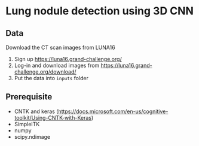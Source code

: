 # Lung nodule detection using 3D CNN

## Data

Download the CT scan images from LUNA16

1. Sign up https://luna16.grand-challenge.org/
2. Log-in and download images from https://luna16.grand-challenge.org/download/
3. Put the data into `inputs` folder

## Prerequisite

- CNTK and keras (https://docs.microsoft.com/en-us/cognitive-toolkit/Using-CNTK-with-Keras)
- SimpleITK
- numpy
- scipy.ndimage
